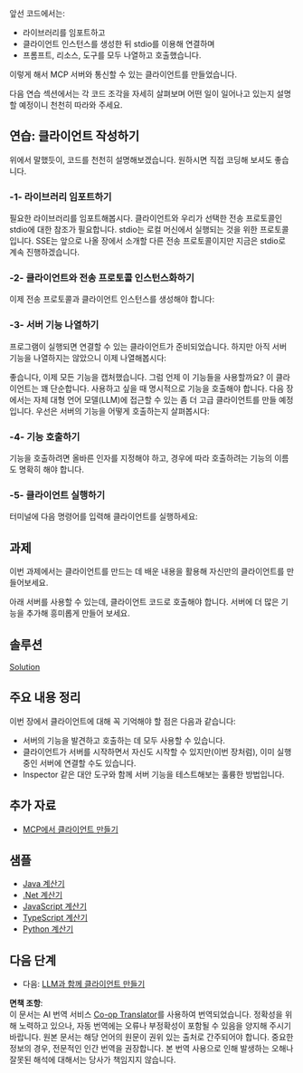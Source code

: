 <!--
CO_OP_TRANSLATOR_METADATA:
{
  "original_hash": "a0acf3093691b1cfcc008a8c6648ea26",
  "translation_date": "2025-06-13T06:40:21+00:00",
  "source_file": "03-GettingStarted/02-client/README.md",
  "language_code": "ko"
}
-->
앞선 코드에서는:

- 라이브러리를 임포트하고
- 클라이언트 인스턴스를 생성한 뒤 stdio를 이용해 연결하며
- 프롬프트, 리소스, 도구를 모두 나열하고 호출했습니다.

이렇게 해서 MCP 서버와 통신할 수 있는 클라이언트를 만들었습니다.

다음 연습 섹션에서는 각 코드 조각을 자세히 살펴보며 어떤 일이 일어나고 있는지 설명할 예정이니 천천히 따라와 주세요.

## 연습: 클라이언트 작성하기

위에서 말했듯이, 코드를 천천히 설명해보겠습니다. 원하시면 직접 코딩해 보셔도 좋습니다.

### -1- 라이브러리 임포트하기

필요한 라이브러리를 임포트해봅시다. 클라이언트와 우리가 선택한 전송 프로토콜인 stdio에 대한 참조가 필요합니다. stdio는 로컬 머신에서 실행되는 것을 위한 프로토콜입니다. SSE는 앞으로 나올 장에서 소개할 다른 전송 프로토콜이지만 지금은 stdio로 계속 진행하겠습니다.

### -2- 클라이언트와 전송 프로토콜 인스턴스화하기

이제 전송 프로토콜과 클라이언트 인스턴스를 생성해야 합니다:

### -3- 서버 기능 나열하기

프로그램이 실행되면 연결할 수 있는 클라이언트가 준비되었습니다. 하지만 아직 서버 기능을 나열하지는 않았으니 이제 나열해봅시다:

좋습니다, 이제 모든 기능을 캡처했습니다. 그럼 언제 이 기능들을 사용할까요? 이 클라이언트는 꽤 단순합니다. 사용하고 싶을 때 명시적으로 기능을 호출해야 합니다. 다음 장에서는 자체 대형 언어 모델(LLM)에 접근할 수 있는 좀 더 고급 클라이언트를 만들 예정입니다. 우선은 서버의 기능을 어떻게 호출하는지 살펴봅시다:

### -4- 기능 호출하기

기능을 호출하려면 올바른 인자를 지정해야 하고, 경우에 따라 호출하려는 기능의 이름도 명확히 해야 합니다.

### -5- 클라이언트 실행하기

터미널에 다음 명령어를 입력해 클라이언트를 실행하세요:

## 과제

이번 과제에서는 클라이언트를 만드는 데 배운 내용을 활용해 자신만의 클라이언트를 만들어보세요.

아래 서버를 사용할 수 있는데, 클라이언트 코드로 호출해야 합니다. 서버에 더 많은 기능을 추가해 흥미롭게 만들어 보세요.

## 솔루션

[Solution](./solution/README.md)

## 주요 내용 정리

이번 장에서 클라이언트에 대해 꼭 기억해야 할 점은 다음과 같습니다:

- 서버의 기능을 발견하고 호출하는 데 모두 사용할 수 있습니다.
- 클라이언트가 서버를 시작하면서 자신도 시작할 수 있지만(이번 장처럼), 이미 실행 중인 서버에 연결할 수도 있습니다.
- Inspector 같은 대안 도구와 함께 서버 기능을 테스트해보는 훌륭한 방법입니다.

## 추가 자료

- [MCP에서 클라이언트 만들기](https://modelcontextprotocol.io/quickstart/client)

## 샘플

- [Java 계산기](../samples/java/calculator/README.md)
- [.Net 계산기](../../../../03-GettingStarted/samples/csharp)
- [JavaScript 계산기](../samples/javascript/README.md)
- [TypeScript 계산기](../samples/typescript/README.md)
- [Python 계산기](../../../../03-GettingStarted/samples/python)

## 다음 단계

- 다음: [LLM과 함께 클라이언트 만들기](/03-GettingStarted/03-llm-client/README.md)

**면책 조항**:  
이 문서는 AI 번역 서비스 [Co-op Translator](https://github.com/Azure/co-op-translator)를 사용하여 번역되었습니다. 정확성을 위해 노력하고 있으나, 자동 번역에는 오류나 부정확성이 포함될 수 있음을 양지해 주시기 바랍니다. 원본 문서는 해당 언어의 원문이 권위 있는 출처로 간주되어야 합니다. 중요한 정보의 경우, 전문적인 인간 번역을 권장합니다. 본 번역 사용으로 인해 발생하는 오해나 잘못된 해석에 대해서는 당사가 책임지지 않습니다.